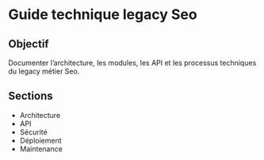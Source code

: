 # Guide technique legacy Seo

## Objectif
Documenter l’architecture, les modules, les API et les processus techniques du legacy métier Seo.

## Sections
- Architecture
- API
- Sécurité
- Déploiement
- Maintenance
